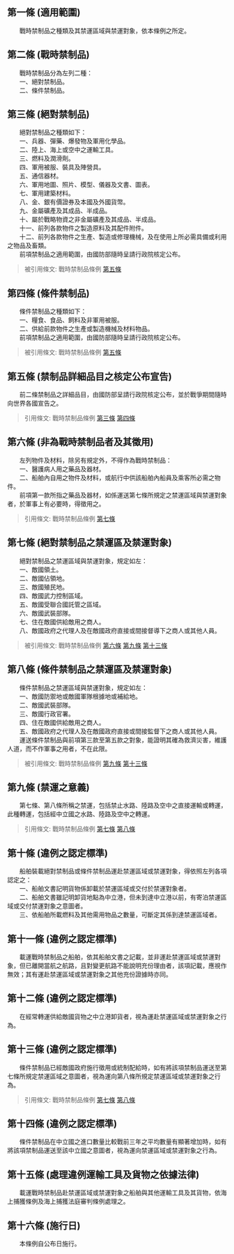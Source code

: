 第一條 (適用範圍)
-----------------
　　戰時禁制品之種類及其禁運區域與禁運對象，依本條例之所定。  


第二條 (戰時禁制品)
-------------------
　　戰時禁制品分為左列二種：  
　　一、絕對禁制品。  
　　二、條件禁制品。  


第三條 (絕對禁制品)
-------------------
　　絕對禁制品之種類如下：  
　　一、兵器、彈藥、爆發物及軍用化學品。  
　　二、陸上、海上或空中之運輸工具。  
　　三、燃料及潤滑劑。  
　　四、軍用被服、裝具及陣營具。  
　　五、通信器材。  
　　六、軍用地圖、照片、模型、儀器及文書、圖表。  
　　七、軍用建築材料。  
　　八、金、銀有價證券及本國及外國貨幣。  
　　九、金屬礦產及其成品、半成品。  
　　十、屬於戰略物資之非金屬礦產及其成品、半成品。  
　　十一、前列各款物件之製造原料及其配件附件。  
　　十二、前列各款物件之生產、製造或修理機械，及在使用上所必需具備或利用之物品及畜類。  
　　前項禁制品之適用範圍，由國防部隨時呈請行政院核定公布。  
> 被引用條文: 戰時禁制品條例 [第五條](1421#第五條-禁制品詳細品目之核定公布宣告)



第四條 (條件禁制品)
-------------------
　　條件禁制品之種類如下：  
　　一、糧食、食品、飼料及非軍用被服。  
　　二、供給前款物件之生產或製造機械及材料物品。  
　　前項禁制品之適用範圍，由國防部隨時呈請行政院核定公布。  
> 被引用條文: 戰時禁制品條例 [第五條](1421#第五條-禁制品詳細品目之核定公布宣告)



第五條 (禁制品詳細品目之核定公布宣告)
-------------------------------------
　　前二條禁制品之詳細品目，由國防部呈請行政院核定公布，並於戰爭期間隨時向世界各國宣告之。  
> 引用條文: 戰時禁制品條例 [第三條](1421#第三條-絕對禁制品) [第四條](1421#第四條-條件禁制品)



第六條 (非為戰時禁制品者及其徵用)
---------------------------------
　　左列物件及材料，除另有規定外，不得作為戰時禁制品：  
　　一、醫護病人用之藥品及器材。  
　　二、船舶內自用之物件及材料，或航行中供該船舶內船員及乘客所必需之物件。  
　　前項第一款所指之藥品及器材，如係運送第七條所規定之禁運區域與禁運對象者，於軍事上有必要時，得徵用之。  
> 引用條文: 戰時禁制品條例 [第七條](1421#第七條-絕對禁制品之禁運區及禁運對象)



第七條 (絕對禁制品之禁運區及禁運對象)
-------------------------------------
　　絕對禁制品之禁運區域與禁運對象，規定如左：  
　　一、敵國領土。  
　　二、敵國佔領地。  
　　三、敵國殖民地。  
　　四、敵國武力控制區域。  
　　五、敵國受聯合國託管之區域。  
　　六、敵國武裝部隊。  
　　七、住在敵國供給敵用之商人。  
　　八、敵國政府之代理人及在敵國政府直接或間接督導下之商人或其他人員。  
> 被引用條文: 戰時禁制品條例 [第六條](1421#第六條-非為戰時禁制品者及其徵用) [第九條](1421#第九條-禁運之意義) [第十三條](1421#第十三條-違例之認定標準)



第八條 (條件禁制品之禁運區及禁運對象)
-------------------------------------
　　條件禁制品之禁運區域與禁運對象，規定如左：  
　　一、敵國防禦地或敵國軍隊根據地或補給地。  
　　二、敵國武裝部隊。  
　　三、敵國行政官署。  
　　四、住在敵國供給敵用之商人。  
　　五、敵國政府之代理人及在敵國政府直接或間接監督下之商人或其他人員。  
　　運送條件禁制品與前項第三款至第五款之對象，能證明其確為救濟災害，維護人道，而不作軍事之用者，不在此限。  
> 被引用條文: 戰時禁制品條例 [第九條](1421#第九條-禁運之意義) [第十三條](1421#第十三條-違例之認定標準)



第九條 (禁運之意義)
-------------------
　　第七條、第八條所稱之禁運，包括禁止水路、陸路及空中之直接運輸或轉運，此種轉運，包括經中立國之水路、陸路及空中之轉運。  
> 引用條文: 戰時禁制品條例 [第七條](1421#第七條-絕對禁制品之禁運區及禁運對象) [第八條](1421#第八條-條件禁制品之禁運區及禁運對象)



第十條 (違例之認定標準)
-----------------------
　　船舶裝載絕對禁制品或條件禁制品運赴禁運區域或禁運對象，得依照左列各項認定之：  
　　一、船舶文書記明貨物係卸載於禁運區域或交付於禁運對象者。  
　　二、船舶文書雖記明卸貨地點為中立港，但未到達中立港以前，有寄泊禁運區域或交付禁運對象之意圖者。  
　　三、依船舶所載燃料及其他需用物品之數量，可斷定其係到達禁運區域者。  


第十一條 (違例之認定標準)
-------------------------
　　載運戰時禁制品之船舶，依其船舶文書之記載，並非運赴禁運區域或禁運對象，但已離開當航之航路，且對變更航路不能說明充份理由者，該項記載，應視作無效；其有運赴禁運區域或禁運對象之其他充份證據時亦同。  


第十二條 (違例之認定標準)
-------------------------
　　在經常轉運供給敵國貨物之中立港卸貨者，視為運赴禁運區域或禁運對象之行為。  


第十三條 (違例之認定標準)
-------------------------
　　條件禁制品已經敵國政府施行徵用或統制配給時，如有將該項禁制品運送至第七條所規定禁運區域之意圖者，視為運向第八條所規定禁運區域或禁運對象之行為。  
> 引用條文: 戰時禁制品條例 [第七條](1421#第七條-絕對禁制品之禁運區及禁運對象) [第八條](1421#第八條-條件禁制品之禁運區及禁運對象)



第十四條 (違例之認定標準)
-------------------------
　　條件禁制品在中立國之進口數量比較戰前三年之平均數量有顯著增加時，如有將該項禁制品運送至該中立國之意圖者，視為運向禁運區域或禁運對象之行為。  


第十五條 (處理違例運輸工具及貨物之依據法律)
-------------------------------------------
　　載運戰時禁制品赴禁運區域或禁運對象之船舶與其他運輸工具及其貨物，依海上捕獲條例及海上捕獲法庭審判條例處理之。  


第十六條 (施行日)
-----------------
　　本條例自公布日施行。